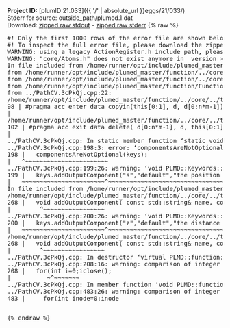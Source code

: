 **Project ID:** [plumID:21.033]({{ '/' | absolute_url }}eggs/21/033/)  
Stderr for source:  outside_path/plumed.1.dat   
Download: [zipped raw stdout](plumed.1.dat.plumed_master.stdout.txt.zip) - [zipped raw stderr](plumed.1.dat.plumed_master.stderr.txt.zip) 
{% raw %}
<pre>
#! Only the first 1000 rows of the error file are shown below
#! To inspect the full error file, please download the zipped raw stderr file above
WARNING: using a legacy ActionRegister.h include path, please use <<#include "core/ActionRegister.h">>
WARNING: "core/Atoms.h" does not exist anymore in  version >=2.10, you should change your code.
In file included from /home/runner/opt/include/plumed_master/function/../core/../tools/Tools.h:27,
from /home/runner/opt/include/plumed_master/function/../core/Action.h:28,
from /home/runner/opt/include/plumed_master/function/../core/ActionWithValue.h:25,
from /home/runner/opt/include/plumed_master/function/Function.h:25,
from ../PathCV.3cPkQj.cpp:22:
/home/runner/opt/include/plumed_master/function/../core/../tools/Tensor.h:98: warning: ignoring ‘#pragma acc enter’ [-Wunknown-pragmas]
98 | #pragma acc enter data copyin(this[0:1], d, d[0:n*m-1])
|
/home/runner/opt/include/plumed_master/function/../core/../tools/Tensor.h:102: warning: ignoring ‘#pragma acc exit’ [-Wunknown-pragmas]
102 | #pragma acc exit data delete( d[0:n*m-1], d, this[0:1])
|
../PathCV.3cPkQj.cpp: In static member function ‘static void PLMD::function::PathCV::registerKeywords(PLMD::Keywords&)’:
../PathCV.3cPkQj.cpp:198:3: error: ‘componentsAreNotOptional’ was not declared in this scope
198 |   componentsAreNotOptional(keys);
|   ^~~~~~~~~~~~~~~~~~~~~~~~
../PathCV.3cPkQj.cpp:199:26: warning: ‘void PLMD::Keywords::addOutputComponent(const std::string&, const std::string&, const std::string&)’ is deprecated: Use addOutputComponent with four argument and specify valid types for value from scalar/vector/matrix/grid [-Wdeprecated-declarations]
199 |   keys.addOutputComponent("s","default","the position on the path");
|   ~~~~~~~~~~~~~~~~~~~~~~~^~~~~~~~~~~~~~~~~~~~~~~~~~~~~~~~~~~~~~~~~~
In file included from /home/runner/opt/include/plumed_master/function/../core/Action.h:27:
/home/runner/opt/include/plumed_master/function/../core/../tools/Keywords.h:268:8: note: declared here
268 |   void addOutputComponent( const std::string& name, const std::string& key, const std::string& descr );
|        ^~~~~~~~~~~~~~~~~~
../PathCV.3cPkQj.cpp:200:26: warning: ‘void PLMD::Keywords::addOutputComponent(const std::string&, const std::string&, const std::string&)’ is deprecated: Use addOutputComponent with four argument and specify valid types for value from scalar/vector/matrix/grid [-Wdeprecated-declarations]
200 |   keys.addOutputComponent("z","default","the distance from the path");
|   ~~~~~~~~~~~~~~~~~~~~~~~^~~~~~~~~~~~~~~~~~~~~~~~~~~~~~~~~~~~~~~~~~~~
/home/runner/opt/include/plumed_master/function/../core/../tools/Keywords.h:268:8: note: declared here
268 |   void addOutputComponent( const std::string& name, const std::string& key, const std::string& descr );
|        ^~~~~~~~~~~~~~~~~~
../PathCV.3cPkQj.cpp: In destructor ‘virtual PLMD::function::PathCV::~PathCV()’:
../PathCV.3cPkQj.cpp:208:16: warning: comparison of integer expressions of different signedness: ‘int’ and ‘unsigned int’ [-Wsign-compare]
208 |   for(int i=0;i<mw_n_;++i){
|               ~^~~~~~
../PathCV.3cPkQj.cpp: In constructor ‘PLMD::function::PathCV::PathCV(const PLMD::ActionOptions&)’:
../PathCV.3cPkQj.cpp:236:16: warning: comparison of integer expressions of different signedness: ‘int’ and ‘unsigned int’ [-Wsign-compare]
236 |   for(int i=0;i<mw_n_;++i){
|               ~^~~~~~
../PathCV.3cPkQj.cpp:259:11: warning: comparison of integer expressions of different signedness: ‘int’ and ‘unsigned int’ [-Wsign-compare]
259 |       if(i==mw_id_) ifiles[i]->close();
|          ~^~~~~~~~
../PathCV.3cPkQj.cpp: In member function ‘void PLMD::function::PathCV::generatePath()’:
../PathCV.3cPkQj.cpp:483:26: warning: comparison of integer expressions of different signedness: ‘int’ and ‘unsigned int’ [-Wsign-compare]
483 |     for(int inode=0;inode<nnodes;inode++){
|                     ~~~~~^~~~~~~
../PathCV.3cPkQj.cpp: In member function ‘void PLMD::function::PathCV::readMultipleWalkers()’:
../PathCV.3cPkQj.cpp:941:16: warning: comparison of integer expressions of different signedness: ‘int’ and ‘unsigned int’ [-Wsign-compare]
941 |   for(int i=0;i<mw_n_;++i){
|               ~^~~~~~
../PathCV.3cPkQj.cpp:942:9: warning: comparison of integer expressions of different signedness: ‘int’ and ‘unsigned int’ [-Wsign-compare]
942 |     if(i==mw_id_) continue;
|        ~^~~~~~~~
../PathCV.3cPkQj.cpp:957:5: error: invalid use of incomplete type ‘class PLMD::Communicator’
957 |     comm.Barrier();
|     ^~~~
In file included from /home/runner/opt/include/plumed_master/function/../core/../tools/OFile.h:25,
from /home/runner/opt/include/plumed_master/function/../core/../tools/Log.h:25,
from /home/runner/opt/include/plumed_master/function/../core/Action.h:30:
/home/runner/opt/include/plumed_master/function/../core/../tools/FileBase.h:29:7: note: forward declaration of ‘class PLMD::Communicator’
29 | class Communicator;
|       ^~~~~~~~~~~~
../PathCV.3cPkQj.cpp:958:5: error: invalid use of incomplete type ‘class PLMD::Communicator’
958 |     multi_sim_comm.Barrier();
|     ^~~~~~~~~~~~~~
/home/runner/opt/include/plumed_master/function/../core/../tools/FileBase.h:29:7: note: forward declaration of ‘class PLMD::Communicator’
29 | class Communicator;
|       ^~~~~~~~~~~~
terminate called after throwing an instance of 'PLMD::Plumed::ExceptionError'
what():
(core/PlumedMain.cpp:1502) void PLMD::PlumedMain::load(const std::string&)
An error happened while executing command env PLUMED_ROOT='/home/runner/opt/lib/plumed_master' PLUMED_VERSION='2.11.0-dev' PLUMED_HTMLDIR='/home/runner/opt/share/doc/plumed_master' PLUMED_INCLUDEDIR='/home/runner/opt/include' PLUMED_PROGRAM_NAME='plumed_master' PLUMED_IS_INSTALLED='yes' "/home/runner/opt/lib/plumed_master"/scripts/mklib.sh -n -o ./../PathCV.2.11.0-dev.so ../PathCV.cpp

[pkrvm7jw40e0xgp:11027] *** Process received signal ***
[pkrvm7jw40e0xgp:11027] Signal: Aborted (6)
[pkrvm7jw40e0xgp:11027] Signal code:  (-6)
[pkrvm7jw40e0xgp:11027] [ 0] /lib/x86_64-linux-gnu/libc.so.6(+0x45330)[0x7efd8ba45330]
[pkrvm7jw40e0xgp:11027] [ 1] /lib/x86_64-linux-gnu/libc.so.6(pthread_kill+0x11c)[0x7efd8ba9eb2c]
[pkrvm7jw40e0xgp:11027] [ 2] /lib/x86_64-linux-gnu/libc.so.6(gsignal+0x1e)[0x7efd8ba4527e]
[pkrvm7jw40e0xgp:11027] [ 3] /lib/x86_64-linux-gnu/libc.so.6(abort+0xdf)[0x7efd8ba288ff]
[pkrvm7jw40e0xgp:11027] [ 4] /lib/x86_64-linux-gnu/libstdc++.so.6(+0xa5ff5)[0x7efd8bea5ff5]
[pkrvm7jw40e0xgp:11027] [ 5] /lib/x86_64-linux-gnu/libstdc++.so.6(+0xbb0da)[0x7efd8bebb0da]
[pkrvm7jw40e0xgp:11027] [ 6] /lib/x86_64-linux-gnu/libstdc++.so.6(_ZSt10unexpectedv+0x0)[0x7efd8bea5a55]
[pkrvm7jw40e0xgp:11027] [ 7] /lib/x86_64-linux-gnu/libstdc++.so.6(+0xa5a6f)[0x7efd8bea5a6f]
[pkrvm7jw40e0xgp:11027] [ 8] plumed_master(+0x146dd)[0x5649bd38f6dd]
[pkrvm7jw40e0xgp:11027] [ 9] /lib/x86_64-linux-gnu/libc.so.6(+0x2a1ca)[0x7efd8ba2a1ca]
[pkrvm7jw40e0xgp:11027] [10] /lib/x86_64-linux-gnu/libc.so.6(__libc_start_main+0x8b)[0x7efd8ba2a28b]
[pkrvm7jw40e0xgp:11027] [11] plumed_master(+0x15365)[0x5649bd390365]
[pkrvm7jw40e0xgp:11027] *** End of error message ***
</pre>
{% endraw %}
